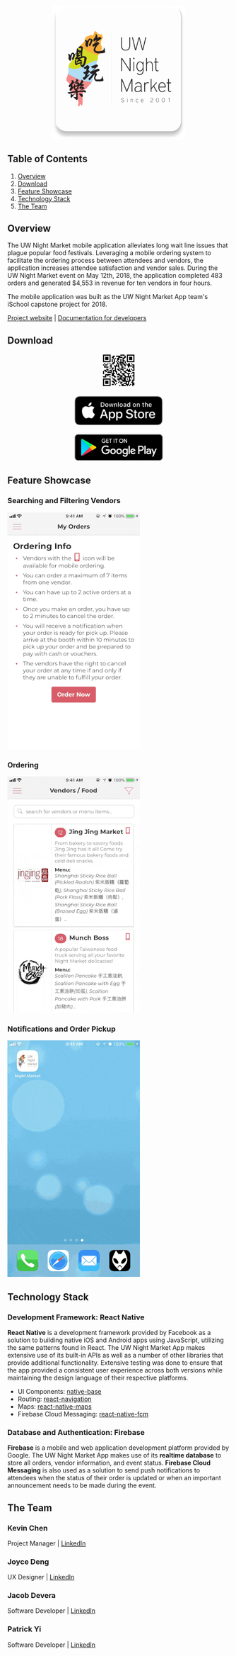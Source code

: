 <div align="center">
    <img src="./documentation/img/logo.png" width="300">
</div>

## Table of Contents
1. [Overview](#overview)
2. [Download](#download)
3. [Feature Showcase](#features)
4. [Technology Stack](#stack)
5. [The Team](#team)

<a name="overview"></a>
## Overview
The UW Night Market mobile application alleviates long wait line issues that plague popular food festivals. Leveraging a mobile ordering system to facilitate the ordering process between attendees and vendors, the application increases attendee satisfaction and vendor sales. During the UW Night Market event on May 12th, 2018, the application completed 483 orders and generated $4,553 in revenue for ten vendors in four hours.

The mobile application was built as the UW Night Market App team's iSchool capstone project for 2018.

[Project website](https://kchen73.github.io/uwnightmarket/) | [Documentation for developers](https://github.com/jacobdevera/uwnightmarket-app/tree/master/documentation)

<a name="Download"></a>
## Download
<div align="center">
    <img src="./documentation/img/qr-code.svg" width="15%">
    <br />
    <br />
    <a href="https://itunes.apple.com/us/app/uw-night-market/id1378056792">
        <img src="./documentation/img/app-store-badge.svg" width="200">
    </a>
    <br />
    <br />
    <a href='https://play.google.com/store/apps/details?id=com.uwnightmarket&pcampaignid=MKT-Other-global-all-co-prtnr-py-PartBadge-Mar2515-1'>
        <img alt='Get it on Google Play' src='./documentation/img/play-store-badge.png' width="200"/>
    </a>
</div>

<a name="features"></a>
## Feature Showcase

### Searching and Filtering Vendors
<img src="./documentation/img/attendee-search-small.gif" width="300">

### Ordering
<img src="./documentation/img/attendee-ordering-small.gif" width="300">

### Notifications and Order Pickup
<img src="./documentation/img/attendee-pickup-small.gif" width="300">

<a name="stack"></a>
## Technology Stack
### Development Framework: React Native
**React Native** is a development framework provided by Facebook as a solution to building native iOS and Android apps using JavaScript, utilizing the same patterns found in React. The UW Night Market App makes extensive use of its built-in APIs as well as a number of other libraries that provide additional functionality. Extensive testing was done to ensure that the app provided a consistent user experience across both versions while maintaining the design language of their respective platforms.
- UI Components: [native-base](https://github.com/GeekyAnts/NativeBase)
- Routing: [react-navigation](https://github.com/react-navigation/react-navigation)
- Maps: [react-native-maps](https://github.com/react-community/react-native-maps)
- Firebase Cloud Messaging: [react-native-fcm](https://github.com/evollu/react-native-fcm)

### Database and Authentication: Firebase
**Firebase** is a mobile and web application development platform provided by Google. The UW Night Market App makes use of its **realtime database** to store all orders, vendor information, and event status. **Firebase Cloud Messaging** is also used as a solution to send push notifications to attendees when the status of their order is updated or when an important announcement needs to be made during the event.

<a name="team"></a>
## The Team
### Kevin Chen
Project Manager | [LinkedIn](https://www.linkedin.com/in/kchen73/)
### Joyce Deng
UX Designer | [LinkedIn](https://www.linkedin.com/in/joycekdeng/)
### Jacob Devera
Software Developer | [LinkedIn](https://www.linkedin.com/in/jacobdevera/)
### Patrick Yi
Software Developer | [LinkedIn](https://www.linkedin.com/in/zhaoyang-yi/)